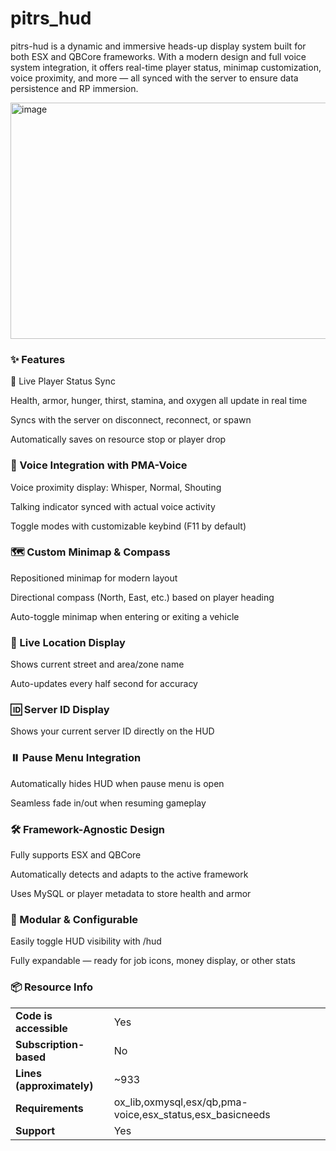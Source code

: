 # pitrs_hud

pitrs-hud is a dynamic and immersive heads-up display system built for both ESX and QBCore frameworks. With a modern design and full voice system integration, it offers real-time player status, minimap customization, voice proximity, and more — all synced with the server to ensure data persistence and RP immersion.


<img width="628" height="378" alt="image" src="https://github.com/user-attachments/assets/d0ac4673-a697-4897-b713-2bf2ddcffb6f" />


### ✨ Features
🧠 Live Player Status Sync

Health, armor, hunger, thirst, stamina, and oxygen all update in real time

Syncs with the server on disconnect, reconnect, or spawn

Automatically saves on resource stop or player drop

### 🎤 Voice Integration with PMA-Voice

Voice proximity display: Whisper, Normal, Shouting

Talking indicator synced with actual voice activity

Toggle modes with customizable keybind (F11 by default)

### 🗺️ Custom Minimap & Compass

Repositioned minimap for modern layout

Directional compass (North, East, etc.) based on player heading

Auto-toggle minimap when entering or exiting a vehicle

### 📍 Live Location Display

Shows current street and area/zone name

Auto-updates every half second for accuracy

### 🆔 Server ID Display

Shows your current server ID directly on the HUD

### ⏸️ Pause Menu Integration

Automatically hides HUD when pause menu is open

Seamless fade in/out when resuming gameplay

### 🛠️ Framework-Agnostic Design

Fully supports ESX and QBCore

Automatically detects and adapts to the active framework

Uses MySQL or player metadata to store health and armor

### 🧩 Modular & Configurable

Easily toggle HUD visibility with /hud

Fully expandable — ready for job icons, money display, or other stats



### 📦 Resource Info

|||
| --- | --- |
|**Code is accessible**|Yes|
|**Subscription-based**|No|
|**Lines (approximately)**|~933|
|**Requirements**|ox_lib,oxmysql,esx/qb,pma-voice,esx_status,esx_basicneeds|
|**Support**|Yes|
